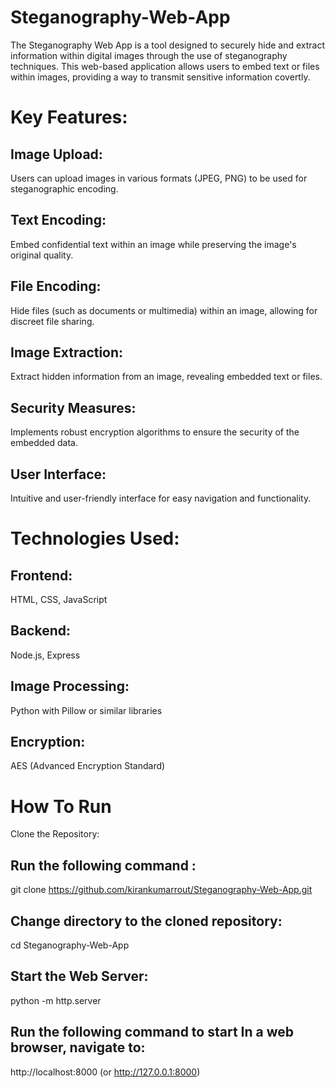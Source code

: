 # Steganography-Web-App 

The Steganography Web App is a tool designed to securely hide and extract information within digital images through the use of steganography techniques. This web-based application allows users to embed text or files within images, providing a way to transmit sensitive information covertly.

# Key Features:

## Image Upload: 
Users can upload images in various formats (JPEG, PNG) to be used for steganographic encoding.

## Text Encoding: 
Embed confidential text within an image while preserving the image's original quality.

## File Encoding: 
Hide files (such as documents or multimedia) within an image, allowing for discreet file sharing.

## Image Extraction: 
Extract hidden information from an image, revealing embedded text or files.

## Security Measures: 
Implements robust encryption algorithms to ensure the security of the embedded data.

## User Interface: 
Intuitive and user-friendly interface for easy navigation and functionality.


# Technologies Used:

## Frontend: 
HTML, CSS, JavaScript
## Backend: 
Node.js, Express
## Image Processing: 
Python with Pillow or similar libraries
## Encryption: 
AES (Advanced Encryption Standard)

# How To Run

Clone the Repository:

## Run the following command :

git clone https://github.com/kirankumarrout/Steganography-Web-App.git

## Change directory to the cloned repository:

cd Steganography-Web-App

## Start the Web Server: 

python -m http.server

## Run the following command to start In a web browser, navigate to:

http://localhost:8000 (or http://127.0.0.1:8000)

